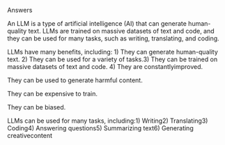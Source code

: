 Answers

An LLM is a type of artificial intelligence (AI) that can generate human-quality text. LLMs are trained on massive datasets of text and code, and they can be used for many tasks, such as writing, translating, and coding.

LLMs have many benefits, including: 1) They can generate human-quality text. 2) They can be used for a variety of tasks.3) They can be trained on massive datasets of text and code. 4) They are constantlyimproved.



They can be used to generate harmful content.

They can be expensive to train.

They can be biased.


LLMs can be used for many tasks, including:1) Writing2) Translating3) Coding4) Answering questions5) Summarizing text6) Generating creativecontent

